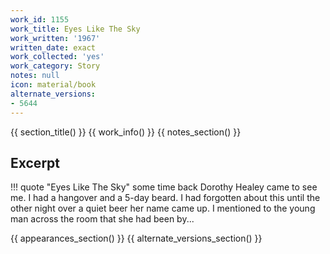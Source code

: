 ```yaml
---
work_id: 1155
work_title: Eyes Like The Sky
work_written: '1967'
written_date: exact
work_collected: 'yes'
work_category: Story
notes: null
icon: material/book
alternate_versions:
- 5644
---
```


{{ section_title() }}
{{ work_info() }}
{{ notes_section() }}
## Excerpt
!!! quote "Eyes Like The Sky"
    some time back Dorothy Healey came to see me. I had a hangover and a 5-day beard. I had forgotten about this until the other night over a quiet beer her name came up. I mentioned to the young man across the room that she had been by...

{{ appearances_section() }}
{{ alternate_versions_section() }}
